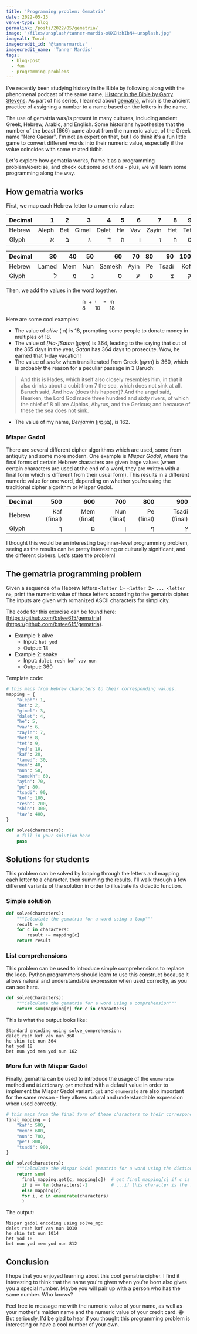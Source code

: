 ```yaml
---
title: 'Programming problem: Gematria'
date: 2022-05-13
venue-type: blog
permalink: /posts/2022/05/gematria/
image: '/files/unsplash/tanner-mardis-xUXGHzhIbN4-unsplash.jpg'
imagealt: Torah
imagecredit_id: '@tannermardis'
imagecredit_name: 'Tanner Mardis'
tags:
  - blog-post
  - fun
  - programming-problems
---
```


I've recently been studying history in the Bible by following along with the phenomenal podcast of the same name, [History in the Bible by Garry Stevens](https://www.historyinthebible.com/).
As part of his series, I learned about [gematria](https://en.wikipedia.org/wiki/Gematria), which is the ancient practice of assigning a number to a name based on the letters in the name.

The use of gematria was/is present in many cultures, including ancient Greek, Hebrew, Arabic, and English.
Some historians hypothesize that the number of the beast (666) came about from the numeric value, of the Greek name "Nero Caesar".
I'm not an expert on that, but I do think it's a fun little game to convert different words into their numeric value, especially if the value coincides with some related tidbit.

Let's explore how gematria works, frame it as a programming problem/exercise, and check out some solutions - plus, we will learn some programming along the way.

## How gematria works

First, we map each Hebrew letter to a numeric value:

| Decimal |     1 |   2 |     3 |     4 |  5 |   6 |     7 |   8 |   9 |  10 |  20 |  20 |
|---------|------:|----:|------:|------:|---:|----:|------:|----:|----:|----:|----:|----:|
| Hebrew  | Aleph | Bet | Gimel | Dalet | He | Vav | Zayin | Het | Tet | Yod | Kaf | Kaf |
| Glyph   |     א |   ב |     ג |     ד |  ה |   ו |     ז |   ח |   ט |   י |   כ |   כ |

| Decimal |    30 |  40 |  50 |     60 |   70 | 80 |    90 | 100 |  200 |  300 | 400 |  20 |
|---------|------:|----:|----:|-------:|-----:|---:|------:|----:|-----:|-----:|----:|----:|
| Hebrew  | Lamed | Mem | Nun | Samekh | Ayin | Pe | Tsadi | Kof | Resh | Shin | Tav | Kaf |
| Glyph   |     ל |   מ |   נ |      ס |    ע |  פ |     צ |   ק |    ר |    ש |   ת |   כ |

Then, we add the values in the word together.

<div style="display: flex; justify-content: center;">
<div style="margin-right: 8px">
  <div>ח</div>
  <div>8</div>
</div>

<div style="margin-right: 8px">+</div>

<div style="margin-right: 8px">
  <div>י</div>
  <div>10</div>
</div>

<div style="margin-right: 8px">=</div>

<div>
  <div>חי</div>
  <div>18</div>
</div>

</div>

Here are some cool examples:
* The value of _alive_ (חי) is 18, prompting some people to donate money in multiples of 18.
* The value of _[Ha-]Satan_ (הַשָּׂטָן) is 364, leading to the saying that out of the 365 days in the year, _Satan_ has 364 days to prosecute. Wow, he earned that 1-day vacation!
* The value of _snake_ when transliterated from Greek (דרקון) is 360, which is probably the reason for a peculiar passage in 3 Baruch:
> And this is Hades, which itself also closely resembles him, in that it also drinks about a cubit from 7 the sea, which does not sink at all. Baruch said, And how (does this happen)? And the angel said, Hearken, the Lord God made three hundred and sixty rivers, of which the chief of 8 all are Alphias, Abyrus, and the Gericus; and because of these the sea does not sink.
* The value of my name, _Benjamin_ (בִּנְיָמִין), is 162.

### Mispar Gadol

There are several different cipher algorithms which are used, some from antiquity and some more modern.
One example is _Mispar Gadol_, where the final forms of certain Hebrew characters are given large values (when certain characters are used at the end of a word, they are written with a final form which is different from their usual form).
This results in a different numeric value for one word, depending on whether you're using the traditional cipher algorithm or Mispar Gadol.

| Decimal |         500 |         600 |         700 |        800 |           900 |
|---------|------------:|------------:|------------:|-----------:|--------------:|
| Hebrew  | Kaf (final) | Mem (final) | Nun (final) | Pe (final) | Tsadi (final) |
| Glyph   |           ך |           ם |           ן |          ף |             ץ |

I thought this would be an interesting beginner-level programming problem, seeing as the results can be pretty interesting or culturally significant, and the different ciphers. Let's state the problem!

## The gematria programming problem

Given a sequence of `n` Hebrew letters `<letter 1> <letter 2> ... <letter n>`,
print the numeric value of those letters according to the gematria cipher.
The inputs are given with romanized ASCII characters for simplicity.

The code for this exercise can be found here: [https://github.com/bstee615/gematria](https://github.com/bstee615/gematria).

* Example 1: alive
  * Input: `het yod`
  * Output: 18
* Example 2: snake
  * Input: `dalet resh kof vav nun`
  * Output: 360

Template code:

```python
# this maps from Hebrew characters to their corresponding values.
mapping = {
    "aleph": 1,
    "bet": 2,
    "gimel": 3,
    "dalet": 4,
    "he": 5,
    "vav": 6,
    "zayin": 7,
    "het": 8,
    "tet": 9,
    "yod": 10,
    "kaf": 20,
    "lamed": 30,
    "mem": 40,
    "nun": 50,
    "samekh": 60,
    "ayin": 70,
    "pe": 80,
    "tsadi": 90,
    "kof": 100,
    "resh": 200,
    "shin": 300,
    "tav": 400,
}

def solve(characters):
    # fill in your solution here
    pass
```

## Solutions for students

This problem can be solved by looping through the letters and mapping each letter to a character, then summing the results.
I'll walk through a few different variants of the solution in order to illustrate its didactic function.

### Simple solution

```python
def solve(characters):
    """Calculate the gematria for a word using a loop"""
    result = 0
    for c in characters:
        result += mapping[c]
    return result
```

### List comprehensions

This problem can be used to introduce simple comprehensions to replace the loop.
Python programmers should learn to use this construct because it allows natural and understandable expression when used correctly, as you can see here.

```python
def solve(characters):
    """Calculate the gematria for a word using a comprehension"""
    return sum(mapping[c] for c in characters)
```

This is what the output looks like:
```
Standard encoding using solve_comprehension:
dalet resh kof vav nun 360
he shin tet nun 364
het yod 18
bet nun yod mem yod nun 162
```

### More fun with Mispar Gadol

Finally, gematria can be used to introduce the usage of the `enumerate` method and `Dictionary.get` method with a default value in order to implement the Mispar Gadol variant.
`get` and `enumerate` are also important for the same reason - they allows natural and understandable expression when used correctly.

```python
# this maps from the final form of these characters to their corresponding values.
final_mapping = {
    "kaf": 500,
    "mem": 600,
    "nun": 700,
    "pe": 800,
    "tsadi": 900,
}

def solve(characters):
    """Calculate the Mispar Gadol gematria for a word using the dictionary get() method with default"""
    return sum(
      final_mapping.get(c, mapping[c])  # get final_mapping[c] if c is a key, otherwise get mapping[c]...
      if i == len(characters)-1         # ...if this character is the final form
      else mapping[c]
      for i, c in enumerate(characters)
      )
```

The output:
```
Mispar gadol encoding using solve_mg:
dalet resh kof vav nun 1010
he shin tet nun 1014
het yod 18
bet nun yod mem yod nun 812
```

## Conclusion

I hope that you enjoyed learning about this cool gematria cipher.
I find it interesting to think that the name you're given when you're born also gives you a special number.
Maybe you will pair up with a person who has the same number. Who knows?

Feel free to message me with the numeric value of your name, as well as your mother's maiden name and the numeric value of your credit card. 😁
But seriously, I'd be glad to hear if you thought this programming problem is interesting or have a cool number of your own.
